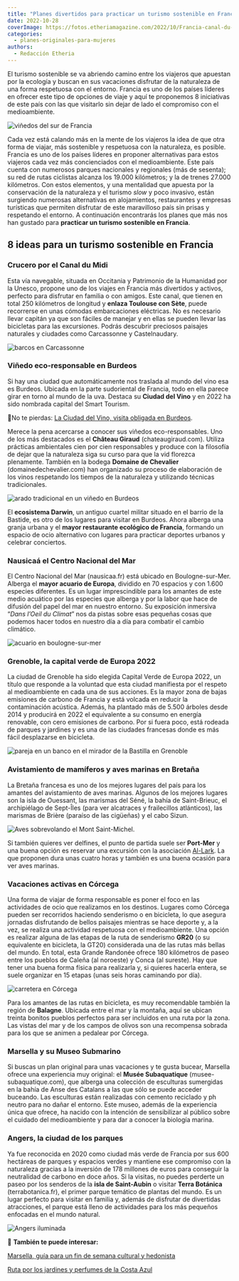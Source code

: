 ```yaml
---
title: "Planes divertidos para practicar un turismo sostenible en Francia"
date: 2022-10-28
coverImage: https://fotos.etheriamagazine.com/2022/10/Francia-canal-du-midi-carcassonne.jpg
categories: 
  - planes-originales-para-mujeres
authors: 
  - Redacción Etheria
---
```


El turismo sostenible se va abriendo camino entre los viajeros que apuestan por la 
ecología y buscan en sus vacaciones disfrutar de la naturaleza de una forma respetuosa 
con el entorno. Francia es uno de los países líderes en ofrecer este tipo de opciones de 
viaje y aquí te proponemos 8 iniciativas de este país con las que visitarlo sin dejar de 
lado el compromiso con el medioambiente. 

![viñedos del sur de Francia](https://fotos.etheriamagazine.com/2022/10/francia-canal-du-midi.jpg "Barco en el Canal du Midi, en Francia.")

Cada vez está calando más en la mente de los viajeros la idea de que otra forma de 
viajar, más sostenible y respetuosa con la naturaleza, es posible. Francia es uno de los 
países líderes en proponer alternativas para estos viajeros cada vez más concienciados 
con el medioambiente. Este país cuenta con numerosos parques nacionales y regionales 
(más de sesenta); su red de rutas ciclistas alcanza los 19.000 kilómetros; y la de 
trenes 27.000 kilómetros. Con estos elementos, y una mentalidad que apuesta por la 
conservación de la naturaleza y el turismo _slow_ y poco invasivo, están surgiendo 
numerosas alternativas en alojamientos, restaurantes y empresas turísticas que permiten 
disfrutar de este maravilloso país sin prisas y respetando el entorno. A continuación 
encontrarás los planes que más nos han gustado para **practicar un turismo sostenible en 
Francia**. 

## 8 ideas para un turismo sostenible en Francia

### Crucero por el Canal du Midi

Esta vía navegable, situada en Occitania y Patrimonio de la Humanidad por la Unesco, 
propone uno de los viajes en Francia más divertidos y activos, perfecto para disfrutar 
en familia o con amigos. Este canal, que tienen en total 250 kilómetros de longitud y 
**enlaza Toulouse con Sète**, puede recorrerse en unas cómodas embarcaciones eléctricas. 
No es necesario llevar capitán ya que son fáciles de manejar y en ellas se pueden llevar 
las bicicletas para las excursiones. Podrás descubrir preciosos paisajes naturales y 
ciudades como Carcassonne y Castelnaudary. 

![barcos en Carcassonne](https://fotos.etheriamagazine.com/2022/10/Francia-canal-du-midi-carcassonne.jpg "Barcos en el Canal du Midi en Carcassonne.")

### Viñedo eco-responsable en Burdeos

Si hay una ciudad que automáticamente nos traslada al mundo del vino esa es Burdeos. 
Ubicada en la parte sudoriental de Francia, todo en ella parece girar en torno al mundo 
de la uva. Destaca su **Ciudad del Vino** y en 2022 ha sido nombrada capital del Smart 
Tourism. 

📌No te pierdas: [La Ciudad del Vino, visita obligada en 
Burdeos](https://etheriamagazine.com/2018/12/12/la-ciudad-del-vino-visita-obligada-en-burdeos/). 

Merece la pena acercarse a conocer sus viñedos eco-responsables. Uno de los más 
destacados es el **Château Giraud** (chateaugiraud.com). Utiliza prácticas ambientales 
cien por cien responsables y produce con la filosofía de dejar que la naturaleza siga su 
curso para que la vid florezca plenamente. También en la bodega **Domaine de Chevalier** 
(domainedechevalier.com) han organizado su proceso de elaboración de los vinos 
respetando los tiempos de la naturaleza y utilizando técnicas tradicionales. 

![arado tradicional en un viñedo en Burdeos](https://fotos.etheriamagazine.com/2022/10/burdeos-Domaine-de-Chevalier.jpg "Bodega Domaine de Chevalier. © ©Vincent Bengold")

El **ecosistema Darwin**, un antiguo cuartel militar situado en el barrio de la Bastide, 
es otro de los lugares para visitar en Burdeos. Ahora alberga una granja urbana y el 
**mayor restaurante ecológico de Francia**, formando un espacio de ocio alternativo con 
lugares para practicar deportes urbanos y celebrar conciertos. 

### Nausicaá el Centro Nacional del Mar

El Centro Nacional del Mar (nausicaa.fr) está ubicado en Boulogne-sur-Mer. Alberga el 
**mayor acuario de Europa**, dividido en 70 espacios y con 1.600 especies diferentes. Es 
un lugar imprescindible para los amantes de este medio acuático por las especies que 
alberga y por la labor que hace de difusión del papel del mar en nuestro entorno. Su 
exposición inmersiva “_Dans l’Oeil du Climat_” nos da pistas sobre esas pequeñas cosas 
que podemos hacer todos en nuestro día a día para combatir el cambio climático. 

![acuario en boulogne-sur-mer](https://fotos.etheriamagazine.com/2022/10/Boulogne-sur-Mer-Nausicaa.jpg "Nausicaá, en Boulogne-sur-Mer.")

### Grenoble, la capital verde de Europa 2022

La ciudad de Grenoble ha sido elegida Capital Verde de Europa 2022, un título que 
responde a la voluntad que esta ciudad manifiesta por el respeto al medioambiente en 
cada una de sus acciones. Es la mayor zona de bajas emisiones de carbono de Francia y 
está volcada en reducir la contaminación acústica. Además, ha plantado más de 5.500 
árboles desde 2014 y producirá en 2022 el equivalente a su consumo en energía renovable, 
con cero emisiones de carbono. Por si fuera poco, está rodeada de parques y jardines y 
es una de las ciudades francesas donde es más fácil desplazarse en bicicleta. 

![pareja en un banco en el mirador de la Bastilla en Grenoble](https://fotos.etheriamagazine.com/2022/10/Francia-grenoble-vistas.jpg "Vistas de Grenoble desde la Bastilla. © Alain-Doucé")

### Avistamiento de mamíferos y aves marinas en Bretaña

La Bretaña francesa es uno de los mejores lugares del país para los amantes del 
avistamiento de aves marinas. Algunos de los mejores lugares son la isla de Ouessant, 
las marismas del Séné, la bahía de Saint-Brieuc, el archipiélago de Sept-Îles (para ver 
alcatraces y frailecillos atlánticos), las marismas de Brière (paraíso de las cigüeñas) 
y el cabo Sizun. 

![Aves sobrevolando el Mont Saint-Michel.](https://fotos.etheriamagazine.com/2022/10/bretana-patos.jpg "Aves sobrevolando el Mont Saint-Michel. © Christian Moulle.")

Si también quieres ver delfines, el punto de partida suele ser **Port-Mer** y una buena 
opción es reservar una excursión con la asociación [Al-Lark](https://www.vacaciones-bretana.com/prepara-tu-estancia/vive-una-experiencia-bretona/ven-a-observar-los-grandes-delfines/). 
La que proponen dura unas cuatro horas y también es una buena ocasión para ver aves 
marinas. 

### Vacaciones activas en Córcega

Una forma de viajar de forma responsable es poner el foco en las actividades de ocio que 
realizamos en los destinos. Lugares como Córcega pueden ser recorridos haciendo 
senderismo o en bicicleta, lo que asegura jornadas disfrutando de bellos paisajes 
mientras se hace deporte y, a la vez, se realiza una actividad respetuosa con el 
medioambiente. Una opción es realizar alguna de las etapas de la ruta de senderismo 
**GR20** (o su equivalente en bicicleta, la GT20) considerada una de las rutas más 
bellas del mundo. En total, esta Grande Randonée ofrece 180 kilómetros de paseo entre 
los pueblos de Caleña (al noroeste) y Conca (al sureste). Hay que tener una buena forma 
física para realizarla y, si quieres hacerla entera, se suele organizar en 15 etapas 
(unas seis horas caminando por día). 

![carretera en Córcega](https://fotos.etheriamagazine.com/2022/10/francia-corcega-bicicleta.jpg "Córcega en bicicleta. © Bernd Dittrich.")

Para los amantes de las rutas en bicicleta, es muy recomendable también la región de 
**Balagne**. Ubicada entre el mar y la montaña, aquí se ubican treinta bonitos pueblos 
perfectos para ser incluidos en una ruta por la zona. Las vistas del mar y de los campos 
de olivos son una recompensa sobrada para los que se animen a pedalear por Córcega. 

### Marsella y su Museo Submarino

Si buscas un plan original para unas vacaciones y te gusta bucear, Marsella ofrece una 
experiencia muy original: el **Musée Subaquatique** (musee-subaquatique.com), que 
alberga una colección de esculturas sumergidas en la bahía de Anse des Catalans a las 
que sólo se puede acceder buceando. Las esculturas están realizadas con cemento 
reciclado y ph neutro para no dañar el entorno. Este museo, además de la experiencia 
única que ofrece, ha nacido con la intención de sensibilizar al público sobre el cuidado 
del medioambiente y para dar a conocer la biología marina. 

### Angers, la ciudad de los parques

Ya fue reconocida en 2020 como ciudad más verde de Francia por sus 600 hectáreas de 
parques y espacios verdes y mantiene ese compromiso con la naturaleza gracias a la 
inversión de 178 millones de euros para conseguir la neutralidad de carbono en doce 
años. Si la visitas, no puedes perderte un paseo por los senderos de la **isla de 
Saint-Aubin** o visitar **Terra Botánica** (terrabotanica.fr), el primer parque temático 
de plantas del mundo. Es un lugar perfecto para visitar en familia y, además de 
disfrutar de divertidas atracciones, el parque está lleno de actividades para los más 
pequeños enfocadas en el mundo natural. 

![Angers iluminada](https://fotos.etheriamagazine.com/2022/10/francia-angers.jpg "Vista del puente de Verdun en Angers por la noche.")

📍 **También te puede interesar:** 

[Marsella, guía para un fin de semana cultural y 
hedonista](https://etheriamagazine.com/2020/07/10/viajar-sola-amigas-marsella-que-ver-hacer/) 

[Ruta por los jardines y perfumes de la Costa 
Azul](https://etheriamagazine.com/2021/07/07/ruta-de-los-jardines-costa-azul-francia/)
